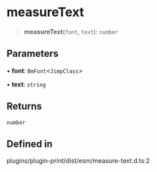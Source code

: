 # measureText

> **measureText**(`font`, `text`): `number`

## Parameters

• **font**: `BmFont`\<`JimpClass`\>

• **text**: `string`

## Returns

`number`

## Defined in

plugins/plugin-print/dist/esm/measure-text.d.ts:2
